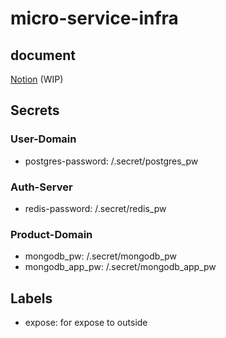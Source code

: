 # micro-service-infra

## document
[Notion](https://sean810427.notion.site/Micro-Service-d5da9f17db004a4d9508be42f306d1fd) (WIP)


## Secrets

### User-Domain
   - postgres-password: /.secret/postgres_pw 

### Auth-Server
   - redis-password: /.secret/redis_pw 
   
### Product-Domain
   - mongodb_pw: /.secret/mongodb_pw 
   - mongodb_app_pw: /.secret/mongodb_app_pw 

## Labels
   - expose: for expose to outside 
